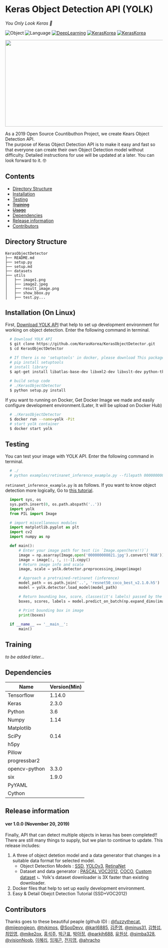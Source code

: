 # Keras Object Detection API (YOLK)

_You Only Look Keras :fried_egg:_

![Object](https://img.shields.io/badge/Object-Detector-Yellow.svg)
![Language](https://img.shields.io/badge/Language-Python-blue.svg)
[![DeepLearning](https://img.shields.io/badge/DeepLearning-Keras-red.svg)](https://keras.io)
[![KerasKorea](https://img.shields.io/badge/Community-KerasKorea-purple.svg)](https://www.facebook.com/groups/KerasKorea/)
[![KerasKorea](https://img.shields.io/badge/2019-Contributhon-green.svg)](https://www.kosshackathon.kr/)

<p align="center">
  <img width="509" height="276" src="https://user-images.githubusercontent.com/23257678/65056804-81fdb180-d9ac-11e9-931b-d027649c67cc.png" alt="">
</p>

As a 2019 Open Source Countibuthon Project, we create Kears Object Detection API.  
The purpose of Keras Object Detection API is to make it easy and fast so that everyone can create their own Object Detection model without difficulty.
Detailed instructions for use will be updated at a later. You can look forward to it. 🤓

## Contents
* [Directory Structure](#Directory-Structure)
* [Installation](#Installation)
* [Testing](#Testing)
* ~~[Training](#Training)~~
* ~~[Usage](#Usage)~~
* [Dependencies](#Dependencies)
* [Release information](#Release-information)
* [Contributors](#Contributors)

## Directory Structure
<!--need to edit-->
```
KerasObjectDetector
├── README.md
├── setup.py
├── setup.md
├── datasets
├── utils
│   ├── image1.png
│   ├── image2.jpeg
│   ├── result_image.png
│   ├── show_bbox.py
│   ├── test.py...
```

## Installation (On Linux)

First, [Download YOLK API](https://github.com/KerasKorea/KerasObjectDetector) that help to set up development environment for working on object detection. Enter the following command in terminal.

```bash
  # Download YOLK API
  $ git clone https://github.com/KerasKorea/KerasObjectDetector.git
  $ cd KerasObjectDetector

  # If there is no 'setuptools' in docker, please download This package.
  # pip install setuptools
  # install library
  $ apt-get install libatlas-base-dev libxml2-dev libxslt-dev python-tk
  
  # build setup code
  # ./KerasObjectDetector
  $ python setup.py install
```

If you want to running on Docker, Get Docker Image we made and easily configure development environment.(Later, It will be upload on Docker Hub)

```bash
  # ./KerasObjectDetector
  $ docker run --name=yolk -Pit
  # start yolk container
  $ docker start yolk
```

## Testing
<!-- used by inference -->
You can test your image with YOLK API. Enter the following command in terminal.

```bash
  # ./
  # python examples/retinanet_inference_example.py --filepath 000000008021.jpg
```
`retinanet_inference_example.py` is as follows. If you want to know object detection more logically, Go to [this tutorial]().

```python
  import sys, os
  sys.path.insert(0, os.path.abspath('..'))
  import yolk
  from PIL import Image

  # import miscellaneous modules
  import matplotlib.pyplot as plt
  import cv2
  import numpy as np

  def main():
      # Enter your image path for test (in `Image.open(here!!)`)
      image = np.asarray(Image.open('000000008021.jpg').convert('RGB'))
      image = image[:, :, ::-1].copy()
      # Return image info and scale
      image, scale = yolk.detector.preprocessing_image(image)

      # Approach a pretrained-retinanet (inference)
      model_path = os.path.join('..', 'resnet50_coco_best_v2.1.0.h5')
      model = yolk.detector.load_model(model_path)

      # Return bounding box, score, classes(it's labels) passed by the model
      boxes, scores, labels = model.predict_on_batch(np.expand_dims(image, axis=0))

      # Print bounding box in image
      print(boxes)
      
  if __name__ == '__main__':
      main()
```
## Training
_to be added later..._

## Dependencies
|Name|Version(Min)|
|---|---|
|Tensorflow|1.14.0|
|Keras|2.3.0|
|Python|3.6|
|Numpy|1.14|
|Matplotlib||
|SciPy|0.14|
|h5py||
|Pillow||
|progressbar2||
|opencv-python|3.3.0|
|six|1.9.0|
|PyYAML||
|Cython||

## Release information
#### ver 1.0.0 (November 20, 2019) 
Finally, API that can detect multiple objects in keras has been completed!! There are still many things to supply, but we plan to continue to update. This release includes: 

1. A three of object detetion model and a data generator that changes in a suitable data format for selected model. 
    - Object Detection Models : [SSD](https://github.com/pierluigiferrari/ssd_keras), [YOLOv3](), [RetinaNet](https://github.com/fizyr/keras-retinanet)
    - Dataset and data generator : [PASCAL VOC2012](), [COCO](), [Custom dataset]() <!--need to description-->
      ㄴ Yolk's dataset downloader is 3X faster than existing downloader.
2. Docker files that help to set up easliy development environment.
3. Easy & Detail Obejct Detection Tutorial (SSD+VOC2012)

## Contributors
Thanks goes to these beautiful peaple (github ID) :
[@fuzzythecat](), [@mijeongjeon](), [@tykimos](), [@SooDevv](), [@karl6885](), [김준영](), [@minus31](), [김형섭](), [최민영](), [@mike2ox](), [홍석주](), [박근표](), [박아정](), [@parkjh688](), [유원상](), [@simba328](), [@visionNoob](), [이혜리](), [임재곤](), [전지영](), [@ahracho]()
